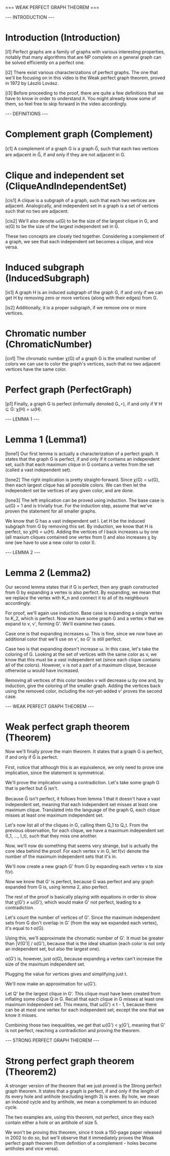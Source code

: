 === WEAK PERFECT GRAPH THEOREM ===

--- INTRODUCTION ---

# Introduction (Introduction)
[i1] Perfect graphs are a family of graphs with various interesting properties, notably that many algorithms that are NP complete on a general graph can be solved efficiently on a perfect one.

[i2] There exist various characterizations of perfect graphs. The one that we'll be focusing on in this video is the Weak perfect graph theorem, proved in 1972 by László Lovász.

[i3] Before proceeding to the proof, there are quite a few definitions that we have to know in order to understand it. You might already know some of them, so feel free to skip forward in the video accordingly.

--- DEFINITIONS ---

# Complement graph (Complement)
[c1] A complement of a graph G is a graph G̅, such that each two vertices are adjacent in G̅, if and only if they are not adjacent in G.

# Clique and independent set (CliqueAndIndependentSet)
[cis1] A clique is a subgraph of a graph, such that each two vertices are adjacent. Analogically, and independent set in a graph is a set of vertices such that no two are adjacent.


[cis2] We'll also denote ω(G) to be the size of the largest clique in G, and α(G) to be the size of the largest independent set in G.

These two concepts are closely tied together. Considering a complement of a graph, we see that each independent set becomes a clique, and vice versa.

# Induced subgraph (InducedSubgraph)
[is1] A graph H is an induced subgraph of the graph G, if and only if we can get H by removing zero or more vertices (along with their edges) from G.

[is2] Additionally, it is a proper subgraph, if we remove one or more vertices.

# Chromatic number (ChromaticNumber)
[cn1] The chromatic number χ(G) of a graph G is the smallest number of colors we can use to color the graph's vertices, such that no two adjacent vertices have the same color.


# Perfect graph (PerfectGraph)
[p1] Finally, a graph G is perfect (informally denoted G_⋆), if and only if ∀ H ⊆ G: χ(H) = ω(H).

--- LEMMA 1 ---

# Lemma 1 (Lemma1)
[lone1] Our first lemma is actually a characterization of a perfect graph. It states that the graph G is perfect, if and only if it contains an independent set, such that each maximum clique in G contains a vertex from the set (called a vast independent set).

[lone2] The right implication is pretty straight-forward. Since χ(G) = ω(G), then each largest clique has all possible colors. We can then let the independent set be vertices of any given color, and are done.

[lone3] The left implication can be proved using induction. The base case is ω(G) = 1 and is trivially true. For the induction step, assume that we've proven the statement for all smaller graphs.

We know that G has a vast independent set I. Let H be the induced subgraph from G by removing this set. By induction, we know that H is perfect, so χ(H) = ω(H). Adding the vertices of I back increases ω by one (all maxium cliques contained one vertex from I) and also increases χ by one (we have to use a new color to color I).

--- LEMMA 2 ---

# Lemma 2 (Lemma2)
Our second lemma states that if G is perfect, then any graph constructed from G by expanding a vertex is also perfect. By expanding, we mean that we replace the vertex with K_n and connect it to all of its neighbours accordingly.

For proof, we'll again use induction. Base case is expanding a single vertex to K_2, which is perfect. Now we have some graph G and a vertex v that we expand to v, v', forming G'. We'll examine two cases.

Case one is that expanding increases ω. This is fine, since we now have an additional color that we'll use on v', so G' is still perfect.

Case two is that expanding doesn't increase ω. In this case, let's take the coloring of G. Looking at the set of vertices with the same color as v, we know that this must be a vast independent set (since each clique contains all of the colors). However, v is not a part of a maximum clique, because otherwise ω would have increased.

Removing all vertices of this color besides v will decrease ω by one and, by induction, give the coloring of the smaller graph. Adding the vertices back using the removed color, including the not-yet-added v' proves the second case.

--- WEAK PERFECT GRAPH THEOREM ---

# Weak perfect graph theorem (Theorem)
Now we'll finally prove the main theorem. It states that a graph G is perfect, if and only if G̅ is perfect.

First, notice that although this is an equivalence, we only need to prove one implication, since the statement is symmetrical.

We'll prove the implication using a contradiction. Let's take some graph G that is perfect but G̅ isn't.

Because G̅ isn't perfect, it follows from lemma 1 that it doesn't have a vast independent set, meaning that each independent set misses at least one maximum clique. Translated into the language of the graph G, each clique misses at least one maximum independent set.

Let's now list all of the cliques in G, calling them Q_1 to Q_t. From the previous observation, for each clique, we have a maximum independent set (I_1, ..., I_t), such that they miss one another.

Now, we'll now do something that seems very strange, but is actually the core idea behind the proof. For each vertex v in G, let f(v) denote the number of the maximum independent sets that it's in.

We'll now create a new graph G' from G by expanding each vertex v to size f(v).

Now we know that G' is perfect, because G was perfect and any graph expanded from G is, using lemma 2, also perfect.

The rest of the proof is basically playing with equations in order to show that χ(G') ≠ ω(G'), which would make G' not perfect, leading to a contradiction.

Let's count the number of vertices of G'. Since the maximum independent sets from G don't overlap in G' (from the way we expanded each vertex), it's equal to t⋅α(G).

Using this, we'll approximate the chromatic number of G'. It must be greater than |V(G')| / α(G'), because that is the ideal situation (each color is not only an independent set, but also the largest one).

α(G') is, however, just α(G), because expanding a vertex can't increase the size of the maximum independent set.

Plugging the value for vertices gives and simplifying just t.

We'll now make an approximation for ω(G').

Let Q' be the largest clique in G'. This clique must have been created from inflating some clique Q in G. Recall that each clique in G misses at least one maximum independent set. This means, that ω(G') ≤ t - 1, because there can be at most one vertex for each independent set, except the one that we know it misses.

Combining those two inequalities, we get that ω(G') < χ(G'), meaning that G' is not perfect, reaching a contradiction and proving the theorem.

--- STRONG PERFECT GRAPH THEOREM ---

# Strong perfect graph theorem (Theorem2)
A stronger version of the theorem that we just proved is the Strong perfect graph theorem. It states that a graph is perfect, if and only if the length of its every hole and antihole (excluding length 3) is even. By hole, we mean an induced cycle and by antihole, we mean a complement to an induced cycle.

The two examples are, using this theorem, not perfect, since they each contain either a hole or an antihole of size 5.

We won't be proving this theorem, since it took a 150-page paper released in 2002 to do so, but we'll observe that it immediately proves the Weak perfect graph theorem (from definition of a complement - holes become antiholes and vice versa).
